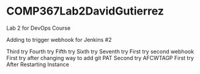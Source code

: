 # COMP367Lab2DavidGutierrez
Lab 2 for DevOps Course

Adding to trigger webhook for Jenkins #2

Third try
Fourth try
Fifth try
Sixth try
Seventh try
First try second webhook
First try after changing way to add git PAT
Second try AFCWTAGP
First try After Restarting Instance
